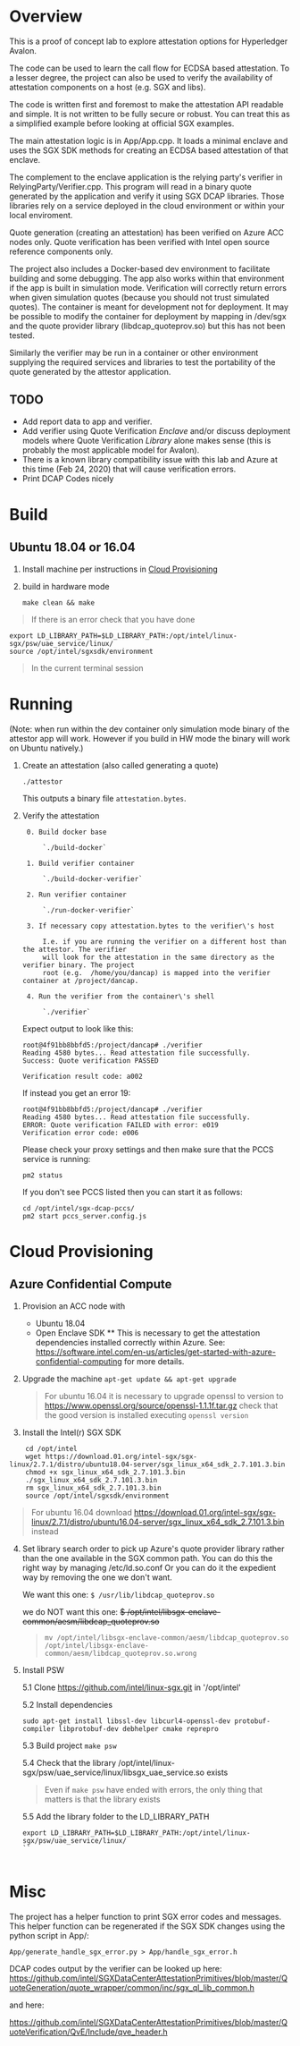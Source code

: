 # Overview
This is a proof of concept lab to explore attestation options for
Hyperledger Avalon.

The code can be used to learn the call flow for ECDSA based attestation. To a
lesser degree, the project can also be used to verify the availability of
attestation components on a host (e.g. SGX and libs).

The code is written first and foremost to make the attestation API readable and
simple. It is not written to be fully secure or robust. You can treat this as a
simplified example before looking at official SGX examples.

The main attestation logic is in App/App.cpp. It loads a minimal enclave and
uses the SGX SDK methods for creating an ECDSA based attestation of that
enclave.

The complement to the enclave application is the relying party's verifier in
RelyingParty/Verifier.cpp. This program will read in a binary quote generated by
the application and verify it using SGX DCAP libraries. Those libraries rely on
a service deployed in the cloud environment or within your local enviroment.

Quote generation (creating an attestation) has been verified on Azure ACC nodes
only. Quote verification has been verified with Intel open source reference
components only.

The project also includes a Docker-based dev environment to facilitate building 
and some debugging. The app also works within that environment if the app is
built in simulation mode. Verification will correctly return errors when given
simulation quotes (because you should not trust simulated quotes). 
The container is meant for development not for deployment.
It may be possible to modify the container for deployment by
mapping in /dev/sgx and the quote provider library (libdcap_quoteprov.so)
but this has not been tested.

Similarly the verifier may be run in a container or other environment
supplying the required services and libraries to test the portability of the 
quote generated by the attestor application.

## TODO
* Add report data to app and verifier.
* Add verifier using Quote Verification *Enclave* and/or discuss deployment
  models where Quote Verification *Library* alone makes sense (this is probably
  the most applicable model for Avalon).
* There is a known library compatibility issue with this lab and Azure at this
  time (Feb 24, 2020) that will cause verification errors.
* Print DCAP Codes nicely


# Build

## Ubuntu 18.04 or 16.04
1. Install machine per instructions in [Cloud Provisioning](#cloud-provisioning)

2. build in hardware mode

    `make clean && make`
    
> If there is an error check that you have done

```
export LD_LIBRARY_PATH=$LD_LIBRARY_PATH:/opt/intel/linux-sgx/psw/uae_service/linux/
source /opt/intel/sgxsdk/environment
```

> In the current terminal session


# Running
(Note: when run within the dev container only simulation mode binary of the
attestor app will work.
However if you build in HW mode the binary will work on Ubuntu natively.)
    
1. Create an attestation (also called generating a quote)

    `./attestor`

    This outputs a binary file `attestation.bytes`.

2. Verify the attestation
 
        0. Build docker base
        
            `./build-docker`
            
        1. Build verifier container

            `./build-docker-verifier`

        2. Run verifier container

            `./run-docker-verifier`

        3. If necessary copy attestation.bytes to the verifier\'s host

            I.e. if you are running the verifier on a different host than the attestor. The verifier
            will look for the attestation in the same directory as the verifier binary. The project
            root (e.g.  /home/you/dancap) is mapped into the verifier container at /project/dancap.

        4. Run the verifier from the container\'s shell
        
            `./verifier`

    Expect output to look like this:

    ```
    root@4f91bb8bbfd5:/project/dancap# ./verifier
    Reading 4580 bytes... Read attestation file successfully.
    Success: Quote verification PASSED

    Verification result code: a002
    ```
    
    If instead you get an error 19:
    
    ```
    root@4f91bb8bbfd5:/project/dancap# ./verifier
    Reading 4580 bytes... Read attestation file successfully.
    ERROR: Quote verification FAILED with error: e019
    Verification error code: e006
    ```

    Please check your proxy settings and then make sure that the PCCS service is running:

    `pm2 status`

    If you don't see PCCS listed then you can start it as follows:

    ```
    cd /opt/intel/sgx-dcap-pccs/
    pm2 start pccs_server.config.js
    ```


# Cloud Provisioning
## Azure Confidential Compute
1. Provision an ACC node with
    * Ubuntu 18.04
    * Open Enclave SDK 
    ** This is necessary to get the attestation dependencies installed correctly within Azure.
    See:
    https://software.intel.com/en-us/articles/get-started-with-azure-confidential-computing
    for more details.

2. Upgrade the machine
    `apt-get update && apt-get upgrade`
    
   > For ubuntu 16.04 it is necessary to upgrade openssl to version to 
   > https://www.openssl.org/source/openssl-1.1.1f.tar.gz
   > check that the good version is installed executing `openssl version`

3. Install the Intel(r) SGX SDK
```
    cd /opt/intel
    wget https://download.01.org/intel-sgx/sgx-linux/2.7.1/distro/ubuntu18.04-server/sgx_linux_x64_sdk_2.7.101.3.bin
    chmod +x sgx_linux_x64_sdk_2.7.101.3.bin
    ./sgx_linux_x64_sdk_2.7.101.3.bin 
    rm sgx_linux_x64_sdk_2.7.101.3.bin
    source /opt/intel/sgxsdk/environment
```
> For ubuntu 16.04 download 
> https://download.01.org/intel-sgx/sgx-linux/2.7.1/distro/ubuntu16.04-server/sgx_linux_x64_sdk_2.7.101.3.bin instead

4. Set library search order to pick up Azure's quote provider library rather
    than the one available in the SGX common path. You can do this the right
    way by managing /etc/ld.so.conf Or you can do it the expedient way by
    removing the one we don't want.

    We want this one:
    `$ /usr/lib/libdcap_quoteprov.so`

    we do NOT want this one:
    ~~$ /opt/intel/libsgx-enclave-common/aesm/libdcap_quoteprov.so~~
    
    > `mv /opt/intel/libsgx-enclave-common/aesm/libdcap_quoteprov.so /opt/intel/libsgx-enclave-common/aesm/libdcap_quoteprov.so.wrong`
    
5. Install PSW

    5.1 Clone https://github.com/intel/linux-sgx.git in '/opt/intel'
    
    5.2 Install dependencies
    ```
    sudo apt-get install libssl-dev libcurl4-openssl-dev protobuf-compiler libprotobuf-dev debhelper cmake reprepro
    ```
    5.3 Build project `make psw`
    
    5.4 Check that the library /opt/intel/linux-sgx/psw/uae_service/linux/libsgx_uae_service.so exists
    
    > Even if `make psw` have ended with errors, the only thing that matters is that the library exists
    
    5.5 Add the library folder to the LD_LIBRARY_PATH
    ```
    export LD_LIBRARY_PATH=$LD_LIBRARY_PATH:/opt/intel/linux-sgx/psw/uae_service/linux/
    ``
   

# Misc
The project has a helper function to print SGX error codes and messages.
This helper function can be regenerated if the SGX SDK changes using the
python script in App/:

`App/generate_handle_sgx_error.py > App/handle_sgx_error.h`

DCAP codes output by the verifier can be looked up here:
https://github.com/intel/SGXDataCenterAttestationPrimitives/blob/master/QuoteGeneration/quote_wrapper/common/inc/sgx_ql_lib_common.h

and here:

https://github.com/intel/SGXDataCenterAttestationPrimitives/blob/master/QuoteVerification/QvE/Include/qve_header.h

